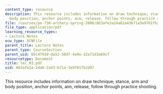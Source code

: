 ```yaml
---
content_type: resource
description: This resource includes information on draw technique; stance, arm and
  body position, anchor points, aim, release, follow through practice shooting.
file: /courses/pe-730-archery-spring-2006/863afe2a24a62a43b71a3e9701fb2d97_lec_03.pdf
file_type: application/pdf
learning_resource_types:
- Lecture Notes
ocw_type: OCWFile
parent_title: Lecture Notes
parent_type: CourseSection
parent_uid: 65c4793d-da52-50df-4a9e-32a71d3a69cf
resourcetype: Document
title: lec_03.pdf
uid: 863afe2a-24a6-2a43-b71a-3e9701fb2d97
---
```

This resource includes information on draw technique; stance, arm and body position, anchor points, aim, release, follow through practice shooting.

